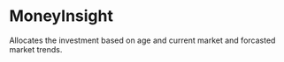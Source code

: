 # MoneyInsight
Allocates the investment based on age and current market and forcasted market trends.
